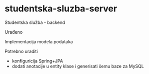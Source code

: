 # studentska-sluzba-server
Studentska služba - backend

Urađeno

Implementacija modela podataka

Potrebno uraditi

- konfiguricija Spring+JPA
- dodati anotacije u entity klase i generisati šemu baze za MySQL

